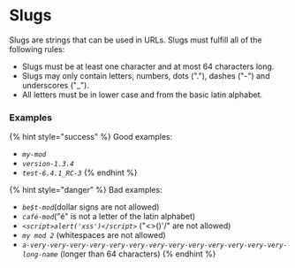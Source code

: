 # Slugs

Slugs are strings that can be used in URLs. Slugs must fulfill all of the following rules:

* Slugs must be at least one character and at most 64 characters long.
* Slugs may only contain letters, numbers, dots \("."\), dashes \("-"\) and underscores \("\_"\).
* All letters must be in lower case and from the basic latin alphabet.

### Examples

{% hint style="success" %}
Good examples:

* _`my-mod`_
* _`version-1.3.4`_
* _`test-6.4.1_RC-3`_
{% endhint %}

{% hint style="danger" %}
Bad examples:

* _`be$t-mod`_\(dollar signs are not allowed\)
* _`café-mod`_\("é" is not a letter of the latin alphabet\)
* _`<script>alert('xss')</script>`_ \("&lt;&gt;\(\)'/" are not allowed\)
* _`my mod 2`_ \(whitespaces are not allowed\)
* _`a-very-very-very-very-very-very-very-very-very-very-very-very-very-long-name`_ \(longer than 64 characters\)
{% endhint %}

